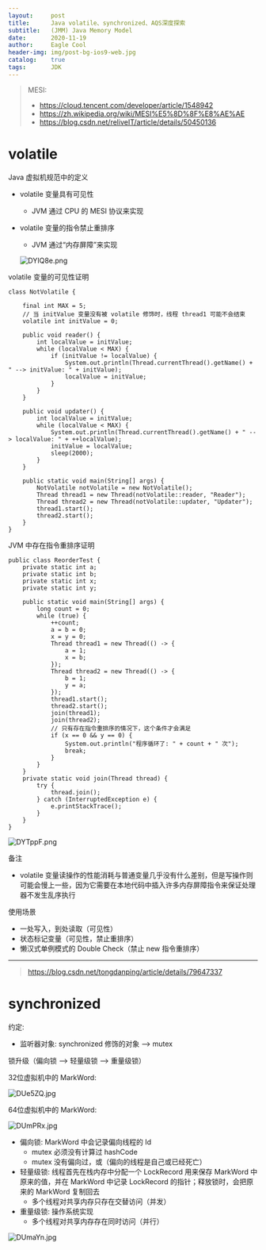 ```yaml
---
layout:     post
title:      Java volatile、synchronized、AQS深度探索
subtitle:   (JMM) Java Memory Model
date:       2020-11-19
author:     Eagle Cool
header-img: img/post-bg-ios9-web.jpg
catalog: 	true
tags:       JDK
---
```


> MESI:
> * https://cloud.tencent.com/developer/article/1548942
> * https://zh.wikipedia.org/wiki/MESI%E5%8D%8F%E8%AE%AE
> * https://blog.csdn.net/reliveIT/article/details/50450136
> 

# volatile

Java 虚拟机规范中的定义
* volatile 变量具有可见性
    * JVM 通过 CPU 的 MESI 协议来实现
* volatile 变量的指令禁止重排序
    * JVM 通过“内存屏障”来实现
    
    ![DYIQ8e.png](https://s3.ax1x.com/2020/11/23/DYIQ8e.png)


volatile 变量的可见性证明
```
class NotVolatile {

    final int MAX = 5;
    // 当 initValue 变量没有被 volatile 修饰时，线程 thread1 可能不会结束
    volatile int initValue = 0;

    public void reader() {
        int localValue = initValue;
        while (localValue < MAX) {
            if (initValue != localValue) {
                System.out.println(Thread.currentThread().getName() + " --> initValue: " + initValue);
                localValue = initValue;
            }
        }
    }

    public void updater() {
        int localValue = initValue;
        while (localValue < MAX) {
            System.out.println(Thread.currentThread().getName() + " --> localValue: " + ++localValue);
            initValue = localValue;
            sleep(2000);
        }
    }

    public static void main(String[] args) {
        NotVolatile notVolatile = new NotVolatile();
        Thread thread1 = new Thread(notVolatile::reader, "Reader");
        Thread thread2 = new Thread(notVolatile::updater, "Updater");
        thread1.start();
        thread2.start();
    }
}
```

JVM 中存在指令重排序证明
```
public class ReorderTest {
    private static int a;
    private static int b;
    private static int x;
    private static int y;

    public static void main(String[] args) {
        long count = 0;
        while (true) {
            ++count;
            a = b = 0;
            x = y = 0;
            Thread thread1 = new Thread(() -> {
                a = 1;
                x = b;
            });
            Thread thread2 = new Thread(() -> {
                b = 1;
                y = a;
            });
            thread1.start();
            thread2.start();
            join(thread1);
            join(thread2);
            // 只有存在指令重排序的情况下，这个条件才会满足
            if (x == 0 && y == 0) {
                System.out.println("程序循环了: " + count + " 次");
                break;
            }
        }
    }
    private static void join(Thread thread) {
        try {
            thread.join();
        } catch (InterruptedException e) {
            e.printStackTrace();
        }
    }
}
```
![DYTppF.png](https://s3.ax1x.com/2020/11/23/DYTppF.png)

备注
* volatile 变量读操作的性能消耗与普通变量几乎没有什么差别，但是写操作则可能会慢上一些，因为它需要在本地代码中插入许多内存屏障指令来保证处理器不发生乱序执行

使用场景
* 一处写入，到处读取（可见性）
* 状态标记变量（可见性，禁止重排序）
* 懒汉式单例模式的 Double Check（禁止 new 指令重排序）

------------------------------------

> https://blog.csdn.net/tongdanping/article/details/79647337

# synchronized

约定:
* 监听器对象: synchronized 修饰的对象 --> mutex



锁升级（偏向锁 --> 轻量级锁 --> 重量级锁）

32位虚拟机中的 MarkWord:

![DUe5ZQ.jpg](https://s3.ax1x.com/2020/11/24/DUe5ZQ.jpg)

64位虚拟机中的 MarkWord:

![DUmPRx.jpg](https://s3.ax1x.com/2020/11/24/DUmPRx.jpg)

* 偏向锁: MarkWord 中会记录偏向线程的 Id
    * mutex 必须没有计算过 hashCode
    * mutex 没有偏向过，或（偏向的线程是自己或已经死亡）
* 轻量级锁: 线程首先在栈内存中分配一个 LockRecord 用来保存 MarkWord 中原来的值，并在 MarkWord 中记录 LockRecord 的指针；释放锁时，会把原来的 MarkWord 复制回去
    * 多个线程对共享内存只存在交替访问（并发）
* 重量级锁: 操作系统实现
    * 多个线程对共享内存存在同时访问（并行）

![DUmaYn.jpg](https://s3.ax1x.com/2020/11/24/DUmaYn.jpg)


